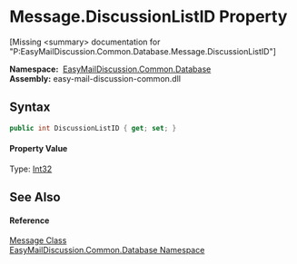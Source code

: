 Message.DiscussionListID Property
=================================

[Missing &lt;summary> documentation for "P:EasyMailDiscussion.Common.Database.Message.DiscussionListID"]


  **Namespace:**  [EasyMailDiscussion.Common.Database][1]  
  **Assembly:** easy-mail-discussion-common.dll

Syntax
------

```csharp
public int DiscussionListID { get; set; }
```

#### Property Value
Type: [Int32][2]

See Also
--------

#### Reference
[Message Class][3]  
[EasyMailDiscussion.Common.Database Namespace][1]  

[1]: ../README.md
[2]: https://docs.microsoft.com/dotnet/api/system.int32
[3]: README.md